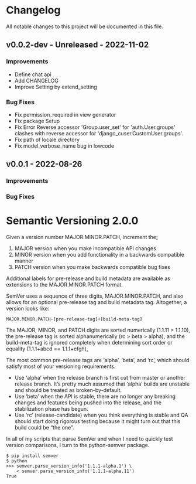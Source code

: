 # Changelog
All notable changes to this project will be documented in this file.

## v0.0.2-dev - Unreleased - 2022-11-02

### Improvements
- Define chat api
- Add CHANGELOG
- Improve Setting by extend_setting




### Bug Fixes
- Fix permission_required in view generator
- Fix package Setup 
- Fix Error Reverse accessor 'Group.user_set' for 'auth.User.groups' clashes with reverse accessor for 'django_cuser.CustomUser.groups'.
- Fix path of locale directory
- Fix model_verbose_name bug in lowcode

## v0.0.1 - 2022-08-26

### Improvements


### Bug Fixes





# Semantic Versioning 2.0.0
Given a version number MAJOR.MINOR.PATCH, increment the[:](https://semver.org/)

1. MAJOR version when you make incompatible API changes
2. MINOR version when you add functionality in a backwards compatible manner
3. PATCH version when you make backwards compatible bug fixes

Additional labels for pre-release and build metadata are available as extensions to the MAJOR.MINOR.PATCH format.

SemVer uses a sequence of three digits, MAJOR.MINOR.PATCH, and also allows for an optional pre-release tag and build metadata tag. Altogether, a version looks like:
```
MAJOR.MINOR.PATCH-[pre-release-tag]+[build-meta-tag]
```

The MAJOR, MINOR, and PATCH digits are sorted numerically (1.1.11 > 1.1.10), the pre-release tag is sorted alphanumerically (rc > beta > alpha), and the build-meta-tag is ignored completely when determining sort order or equality (1.1.1+abcd == 1.1.1+efgh)[.](https://interrupt.memfault.com/blog/release-versioning)

The most common pre-release tags are ‘alpha’, ‘beta’, and ‘rc’, which should satisfy most of your versioning requirements.

- Use ‘alpha’ when the release branch is first cut from master or another release branch. It’s pretty much assumed that ‘alpha’ builds are unstable and should be treated as broken-by-default.
- Use ‘beta’ when the API is stable, there are no longer any breaking changes and features being pushed into the release, and the stabilization phase has begun.
- Use ‘rc’ (release-candidate) when you think everything is stable and QA should start doing rigorous testing because it might turn out that this build could be “the one”.


In all of my scripts that parse SemVer and when I need to quickly test version comparisons, I turn to the python-semver package.
```
$ pip install semver
$ python
>>> semver.parse_version_info('1.1.1-alpha.1') \
    < semver.parse_version_info('1.1.1-alpha.11')
True
```